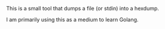 This is a small tool that dumps a file (or stdin) into a hexdump.

I am primarily using this as a medium to learn Golang.
